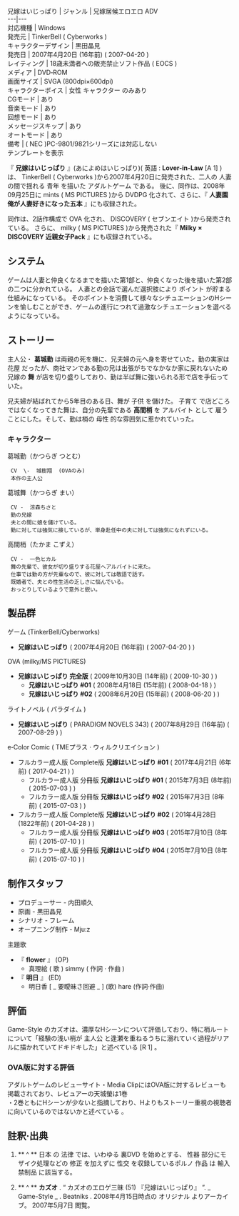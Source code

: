 兄嫁はいじっぱり  |  ジャンル  |  兄嫁居候エロエロ  ADV   
---|---  
対応機種  |  Windows   
発売元  |  TinkerBell  (  Cyberworks  )   
キャラクターデザイン  |  黒田晶見   
発売日  |  2007年4月20日  (16年前)  (  2007-04-20  )   
レイティング  |  18歳未満者への販売禁止ソフト作品  (  EOCS  )   
メディア  |  DVD‐ROM   
画面サイズ  |  SVGA  (800dpi×600dpi)   
キャラクターボイス  |  女性  キャラクター  のみあり   
CGモード  |  あり   
音楽モード  |  あり   
回想モード  |  あり   
メッセージスキップ  |  あり   
オートモード  |  あり   
備考  |  (  NEC  )PC-9801/9821シリーズには対応しない   
テンプレートを表示  
  
『 **兄嫁はいじっぱり** 』(あによめはいじっぱり)(  英語  :  **Lover-in-Law** [A 1]  )は、  TinkerBell
(  Cyberworks  )から2007年4月20日に発売された、二人の  人妻  の間で揺れる  青年  を描いた  アダルトゲーム  である。
後に、同作は、2008年09月25日に  mints  (  MS PICTURES  )から  DVDPG  化されて、さらに、『 **人妻園
俺が人妻好きになった五本** 』にも収録された。

同作は、2話作構成で  OVA  化され、  DISCOVERY  (  セブンエイト  )から発売されている。 さらに、  milky  (  MS
PICTURES  )から発売された『 **Milky × DISCOVERY 近親女子Pack** 』にも収録されている。

##  システム  

ゲームは人妻と仲良くなるまでを描いた第1部と、仲良くなった後を描いた第2部の二つに分かれている。 人妻との会話で選んだ選択肢により  ポイント
が貯まる仕組みになっている。
そのポイントを消費して様々なシチュエーションのHシーンを愉しむことができ、ゲームの進行につれて過激なシチュエーションを選べるようになっている。

##  ストーリー  

主人公・ **葛城勤** は両親の死を機に、兄夫婦の元へ身を寄せていた。勤の実家は  花屋
だったが、商社マンである勤の兄は出張がちでなかなか家に戻れないため兄嫁の **舞** が店を切り盛りしており、勤は半ば舞に強いられる形で店を手伝っていた。

兄夫婦が結ばれてから5年目のある日、舞が  子供  を儲けた。  子育て  で店どころではなくなってきた舞は、自分の先輩である **高間梢** を
アルバイト  として  雇う  ことにした。そして、勤は梢の  母性  的な雰囲気に惹かれていった。

###  キャラクター  

葛城勤（かつらぎ つとむ）

     CV  \-  城樹翔  (OVAのみ) 
     本作の主人公 
葛城舞（かつらぎ まい）

     CV -  涼森ちさと 
     勤の兄嫁 
     夫との間に娘を儲けている。 
     勤に対しては強気に接しているが、単身赴任中の夫に対しては強気になれずにいる。 
高間梢（たかま こずえ）

     CV -  一色ヒカル 
     舞の先輩で、彼女が切り盛りする花屋へアルバイトに来た。 
     仕事では勤の方が先輩なので、彼に対しては敬語で話す。 
     既婚者で、夫との性生活の乏しさに悩んでいる。 
     おっとりしているようで意外と鋭い。 

##  製品群  

ゲーム (TinkerBell/Cyberworks)

  * **兄嫁はいじっぱり** (  2007年4月20日  (16年前)  (  2007-04-20  )  ) 

OVA (milky/MS PICTURES)

  * **兄嫁はいじっぱり 完全版** (  2009年10月30日  (14年前)  (  2009-10-30  )  ) 
    * **兄嫁はいじっぱり #01** (  2008年4月18日  (15年前)  (  2008-04-18  )  ) 
    * **兄嫁はいじっぱり #02** (  2008年6月20日  (15年前)  (  2008-06-20  )  ) 

ライトノベル (  パラダイム  )

  * **兄嫁はいじっぱり** (  PARADIGM NOVELS  343) (  2007年8月29日  (16年前)  (  2007-08-29  )  ) 

e‐Color Comic (  TMEプラス  ·  ウィルクリエイション  )

  * フルカラー成人版 Complete版 **兄嫁はいじっぱり #01** (  2017年4月21日  (6年前)  (  2017-04-21  )  ) 
    * フルカラー成人版 分冊版 **兄嫁はいじっぱり #01** (  2015年7月3日  (8年前)  (  2015-07-03  )  ) 
    * フルカラー成人版 分冊版 **兄嫁はいじっぱり #02** (  2015年7月3日  (8年前)  (  2015-07-03  )  ) 
  * フルカラー成人版 Complete版 **兄嫁はいじっぱり #02** (  201年4月28日  (1822年前)  (  201-04-28  )  ) 
    * フルカラー成人版 分冊版 **兄嫁はいじっぱり #03** (  2015年7月10日  (8年前)  (  2015-07-10  )  ) 
    * フルカラー成人版 分冊版 **兄嫁はいじっぱり #04** (  2015年7月10日  (8年前)  (  2015-07-10  )  ) 

##  制作スタッフ  

  * プロデューサー  \-  内田順久 
  * 原画  \-  黒田晶見 
  * シナリオ  \-  フレーム 
  * オープニング制作 -  Mju:z 

主題歌

  * 『 **flower** 』 (OP) 
    * 真理絵  (  歌  )  simmy  (  作詞  ·  作曲  ) 
  * 『 **明日** 』 (ED) 
    * 明日香  [ _ 要曖昧さ回避  _ ]  (歌)  hare  (作詞·作曲) 

##  評価  

Game-Style  のカズオは、濃厚なHシーンについて評価しており、特に梢ルートについて「経験の浅い梢が  主人公
と逢瀬を重ねるうちに溺れていく過程がリアルに描かれていてドキドキした」と述べている  [R 1]  。

###  OVA版に対する評価  

アダルトゲームのレビューサイト・Media ClipにはOVA版に対するレビューも掲載されており、レビュアーの天城螢は1巻  
・2巻ともにHシーンが少ないと指摘しており、Hよりもストーリー重視の視聴者に向いているのではないかと述べている    。

##  註釈·出典  

  1. ** ^  ** 日本  の  法律  では、いわゆる  裏DVD  を始めとする、  性器  部分にモザイク処理などの  修正  を加えずに  性交  を収録しているポルノ  作品  は  輸入禁制品  に該当する。 

  1. ** ^  ** **カズオ** . “  カズオのエロゲ三昧 (51) 『兄嫁はいじっぱり』  ”. _ Game-Style  _ .  Beatniks  . 2008年4月15日時点の  オリジナル  よりアーカイブ。  2007年5月7日  閲覧。 


